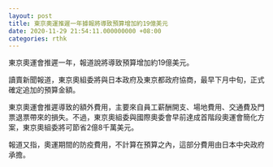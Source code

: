 ```yaml
---
layout: post
title: 東京奧運推遲一年據報將導致預算增加約19億美元
date: 2020-11-29 21:54:11.000000000 +08:00
categories: rthk
---
```


東京奧運會推遲一年，報道說將導致預算增加約19億美元。

讀賣新聞報道，東京奧組委將與日本政府及東京都政府協商，最早下月中旬，正式確定追加的預算金額。

東京奧運會推遲導致的額外費用，主要來自員工薪酬開支、場地費用、交通費及門票退票帶來的損失。不過，東京奧組委與國際奧委會早前達成首階段奧運會簡化方案，東京奧組委將可節省2億8千萬美元。

報道又指，奧運期間的防疫費用，不計算在預算之內，這部分費用由日本中央政府承擔。
